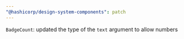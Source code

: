 ```yaml
---
"@hashicorp/design-system-components": patch
---
```


`BadgeCount`: updated the type of the `text` argument to allow numbers

